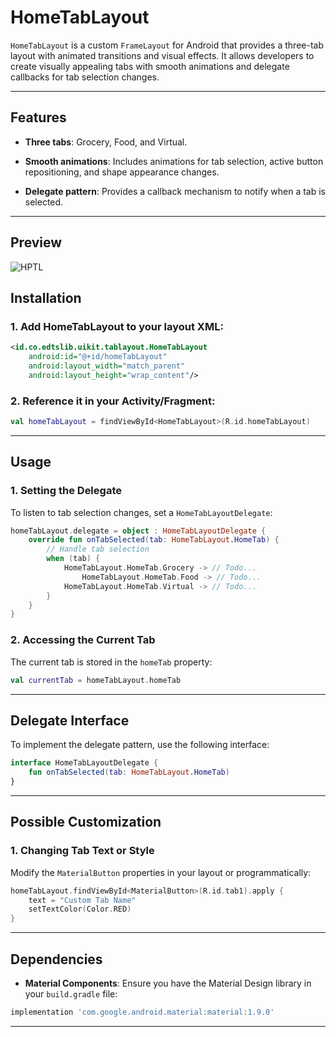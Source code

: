 HomeTabLayout
=============

`HomeTabLayout` is a custom `FrameLayout` for Android that provides a three-tab layout with animated transitions and visual effects. It allows developers to create visually appealing tabs with smooth animations and delegate callbacks for tab selection changes.

* * * * *

Features
--------

-   **Three tabs**: Grocery, Food, and Virtual.

-   **Smooth animations**: Includes animations for tab selection, active button repositioning, and shape appearance changes.

-   **Delegate pattern**: Provides a callback mechanism to notify when a tab is selected.

* * * * *

Preview
-------
![HPTL](https://res.cloudinary.com/dmduc9apd/image/upload/v1736496805/Home%20Tab%20Layout/wpiun8asayvscatyt3aw.gif)

Installation
------------

### 1\. Add HomeTabLayout to your layout XML:

```xml
<id.co.edtslib.uikit.tablayout.HomeTabLayout
    android:id="@+id/homeTabLayout"
    android:layout_width="match_parent"
    android:layout_height="wrap_content"/>
```

### 2\. Reference it in your Activity/Fragment:

```kotlin
val homeTabLayout = findViewById<HomeTabLayout>(R.id.homeTabLayout)
```

* * * * *

Usage
-----

### 1\. Setting the Delegate

To listen to tab selection changes, set a `HomeTabLayoutDelegate`:

```kotlin
homeTabLayout.delegate = object : HomeTabLayoutDelegate {
    override fun onTabSelected(tab: HomeTabLayout.HomeTab) {
        // Handle tab selection
        when (tab) {
            HomeTabLayout.HomeTab.Grocery -> // Todo...
                HomeTabLayout.HomeTab.Food -> // Todo...
            HomeTabLayout.HomeTab.Virtual -> // Todo...
        }
    }
}
```

### 2\. Accessing the Current Tab

The current tab is stored in the `homeTab` property:

```kotlin
val currentTab = homeTabLayout.homeTab
```

* * * * *

Delegate Interface
------------------

To implement the delegate pattern, use the following interface:

```kotlin
interface HomeTabLayoutDelegate {
    fun onTabSelected(tab: HomeTabLayout.HomeTab)
}
```

* * * * *

Possible Customization
-------------

### 1\. Changing Tab Text or Style

Modify the `MaterialButton` properties in your layout or programmatically:

```kotlin
homeTabLayout.findViewById<MaterialButton>(R.id.tab1).apply {
    text = "Custom Tab Name"
    setTextColor(Color.RED)
}
```

* * * * *

Dependencies
------------

-   **Material Components**: Ensure you have the Material Design library in your `build.gradle` file:

```groovy
implementation 'com.google.android.material:material:1.9.0'
```

* * * * *

